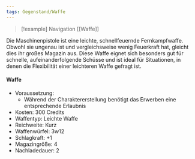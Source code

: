 ```yaml
---
tags: Gegenstand/Waffe
---
```

> [!example] Navigation 
> [[Waffe]]

Die Maschinenpistole ist eine leichte, schnellfeuernde Fernkampfwaffe. Obwohl sie ungenau ist und vergleichsweise wenig Feuerkraft hat, gleicht dies ihr großes Magazin aus. Diese Waffe eignet sich besonders gut für schnelle, aufeinanderfolgende Schüsse und ist ideal für Situationen, in denen die Flexibilität einer leichteren Waffe gefragt ist.

#### Waffe
- Voraussetzung:
	- Während der Charaktererstellung benötigt das Erwerben eine entsprechende Erlaubnis
- Kosten: 300 Credits
- Waffentyp: Leichte Waffe
- Reichweite: Kurz
- Waffenwürfel: 3w12
- Schlagkraft: +1
- Magazingröße: 4
- Nachladedauer: 2